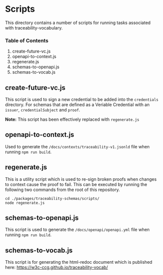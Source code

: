 # Scripts

This directory contains a number of scripts for running tasks associated with
traceability-vocabulary.

### Table of Contents

1. create-future-vc.js
2. openapi-to-context.js
3. regenerate.js
4. schemas-to-openapi.js
5. schemas-to-vocab.js

## create-future-vc.js

This script is used to sign a new credential to be added into the `credentials` directory. For schemas
that are defined as a Veriable Credential with an `issuer`, `credentialSubject` and `proof`.

**Note:** This script has been effectively replaced with `regenerate.js`

## openapi-to-context.js

Used to generate the `/docs/contexts/traceability-v1.jsonld` file when running `npm run build`. 

## regenerate.js

This is a utility script which is used to re-sign broken proofs when changes to context cause the proof to
fail. This can be executed by running the following two commands from the root of this repository.

```
cd ./packages/traceability-schemas/scripts/
node regenerate.js
```

## schemas-to-openapi.js

This script is used to generate the `/docs/openapi/openapi.yml` file when running `npm run build`. 

## schemas-to-vocab.js

This script is for generating the html-redoc document which is published here: https://w3c-ccg.github.io/traceability-vocab/
